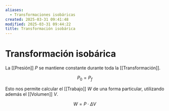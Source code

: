 ```yaml
---
aliases:
  - Transformaciones isobáricas
created: 2025-03-31 09:41:48
modified: 2025-03-31 09:44:22
title: Transformación isobárica
---
```


# Transformación isobárica

La [[Presión]] $P$ se mantiene constante durante toda la [[Transformación]].

$$
P_0 = P_f
$$

Esto nos permite calcular el [[Trabajo]] $W$ de una forma particular, utilizando además el [[Volumen]] $V$.

$$
W = P \cdot \Delta V
$$
